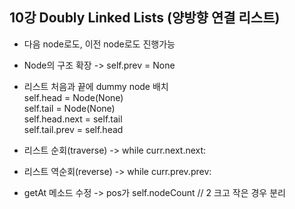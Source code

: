 ## 10강 Doubly Linked Lists (양방향 연결 리스트)

- 다음 node로도, 이전 node로도 진행가능

- Node의 구조 확장 -> self.prev = None

- 리스트 처음과 끝에 dummy node 배치  
    self.head = Node(None)  
    self.tail = Node(None)  
    self.head.next = self.tail  
    self.tail.prev = self.head  

- 리스트 순회(traverse) -> while curr.next.next:
- 리스트 역순회(reverse) -> while curr.prev.prev:

- getAt 메소드 수정 -> pos가 self.nodeCount // 2 크고 작은 경우 분리